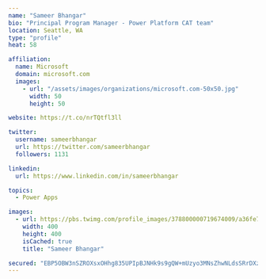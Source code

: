 ```yaml
---
name: "Sameer Bhangar"
bio: "Principal Program Manager - Power Platform CAT team"
location: Seattle, WA
type: "profile"
heat: 58

affiliation:
  name: Microsoft
  domain: microsoft.com
  images:
    - url: "/assets/images/organizations/microsoft.com-50x50.jpg"
      width: 50
      height: 50

website: https://t.co/nrTQtfl3ll

twitter:
  username: sameerbhangar
  url: https://twitter.com/sameerbhangar
  followers: 1131

linkedin:
  url: https://www.linkedin.com/in/sameerbhangar

topics:
  - Power Apps

images:
  - url: https://pbs.twimg.com/profile_images/378800000719674009/a36fe7ddfab1778b76e5793772e43798_400x400.jpeg
    width: 400
    height: 400
    isCached: true
    title: "Sameer Bhangar"

secured: "EBP5OBW3nSZROXsxOHhg835UPIpBJNHk9s9gQW+mUzyo3MNsZhwNLdsSRrDXzpUKkZc8AAEVaCJJ8kUYY71mquGTHcZU7zt7uSlx/Xgz5eu2SY6E2exLptTaQYpVtydapixccftjhYDn3+L58yj3EzigzIpzC0JfJ3Se+2c/TwqepQARj0rUOSThQnl19Jk3OhLu0wTvRgDzcG6uzy5RJFyP2trW+SlWMyH2cQP9D3po28td2VioUVEX7fLgtkSBFzYMaAazz8CdZOPSnwyWnNsMLLBz16jqNv8TioSVVYru0TpmNhuQwhU0R5ubZm5HHjPOTUPWXMRsPYxGNVkSe6d5/14rjNKmOBQC8pIbQqta59hOmjeE7hiwv72+LMhQHkFpNV/sN5le63wtwRooYgpTHAf9tzxEXf8vXE9Xb+A=;oZfDzKDn7p7vX5z9Tx+RWg=="
---
```


